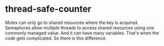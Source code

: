 # thread-safe-counter

Mutex can only go to shared resources where the key is acquired.
Semaphores allow multiple threads to access shared resources using one commonly managed value.
And it can have many variables. 
That's when the code gets complicated. So there is this difference.
